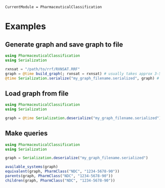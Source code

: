 ```@meta
CurrentModule = PharmaceuticalClassification
```

# Examples

## Generate graph and save graph to file
```julia
using PharmaceuticalClassification
using Serialization

rxnsat = "/path/to/rrf/RXNSAT.RRF"
graph = @time build_graph(; rxnsat = rxnsat) # usually takes approx 3-5 minutes
@time Serialization.serialize("my_graph_filename.serialized", graph) # usually takes approx 3-4 minutes
```

## Load graph from file
```julia
using PharmaceuticalClassification
using Serialization

graph = @time Serialization.deserialize("my_graph_filename.serialized") # usually takes approx 1-3 minutes
```

## Make queries
```julia
using PharmaceuticalClassification
using Serialization

graph = Serialization.deserialize("my_graph_filename.serialized")

available_systems(graph)
equivalent(graph, PharmClass("NDC", "1234-5678-90"))
parents(graph, PharmClass("NDC", "1234-5678-90"))
children(graph, PharmClass("NDC", "1234-5678-90"))
```
